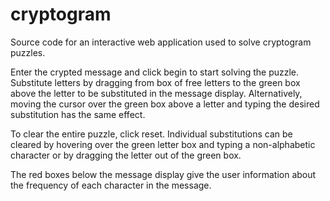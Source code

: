 cryptogram
==========

Source code for an interactive web application used to solve cryptogram puzzles.

Enter the crypted message and click begin to start solving the puzzle. 
Substitute letters by dragging from box of free letters to the green box above the letter to be substituted in the message display.
Alternatively, moving the cursor over the green box above a letter and typing the desired substitution has the same effect.

To clear the entire puzzle, click reset.
Individual substitutions can be cleared by hovering over the green letter box and typing a non-alphabetic character or by dragging the letter out of the green box.

The red boxes below the message display give the user information about the frequency of each character in the message.
